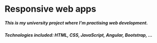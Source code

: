 # Responsive web apps
##### This is my university project where I'm practising web development.
##### Technologies included: HTML, CSS, JavaScript, Angular, Bootstrap, ...
